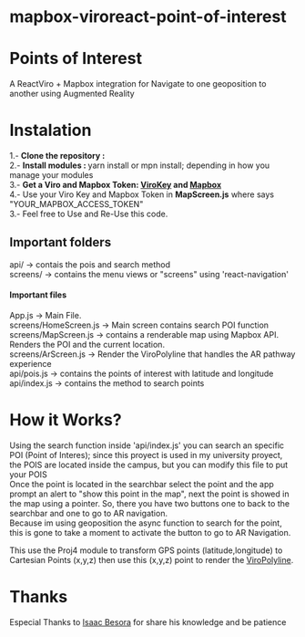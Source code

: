 # mapbox-viroreact-point-of-interest
<h1>Points of Interest</h1>
<p>A ReactViro + Mapbox integration for Navigate to one geoposition to another using Augmented Reality</p>

<h1>Instalation</h1>
<p>
  1.- <strong>Clone the repository : </strong>  <br />
  2.- <strong>Install modules : </strong> yarn install or mpn install; depending in how you manage your modules<br />
  3.- <strong>Get a Viro and Mapbox Token: <a href="https://viromedia.com/signup">ViroKey</a> and <a href="https://account.mapbox.com/auth/signup/">Mapbox</a></strong><br/>
  4.- Use your Viro Key and Mapbox Token in <strong>MapScreen.js</strong> where says "YOUR_MAPBOX_ACCESS_TOKEN" <br/>
  3.- Feel free to Use and Re-Use this code.
  
</p>




<h2>Important folders</h2>
<p>
api/ -> contais the pois and search method<br/>
screens/ -> contains the menu views or "screens" using 'react-navigation'<br/>
</p>
<h4>Important files</h4>
<p>
  App.js -> Main File.<br/>
  screens/HomeScreen.js -> Main screen contains search POI function<br/>
  screens/MapScreen.js -> contains a renderable map using Mapbox API. Renders the POI and the current location.<br/>
  screens/ArScreen.js -> Render the ViroPolyline that handles the AR pathway experience<br/>
  api/pois.js -> contains the points of interest with latitude and longitude<br/>
  api/index.js -> contains the method to search points<br/>
</p>
<h1>How it Works?</h1>
<p>
Using the search function inside 'api/index.js' you can search an specific POI (Point of Interes); since this proyect is used in my university proyect, the POIS are located inside the campus, but you can modify this file to put your POIS<br/>
Once the point is located in the searchbar select the point and the app prompt an alert to "show this point in the map", next the point is showed in the map using a pointer. So, there you have two buttons one to back to the searchbar and one to go to AR navigation.<br/> Because im using geoposition the async function to search for the point, this is gone to take a moment to activate the button to go to AR Navigation.<br/>

This use the Proj4 module to transform GPS points (latitude,longitude) to Cartesian Points (x,y,z) then use this (x,y,z) point to render the <a href="https://docs.viromedia.com/docs/viropolyline">ViroPolyline</a>.

</p>

<h1>Thanks</h1>
<p>Especial Thanks to <a href="https://github.com/ibesora">Isaac Besora</a> for share his knowledge and be patience</p>
